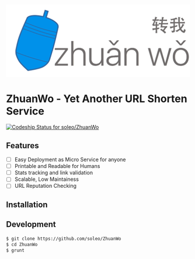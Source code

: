 ![](assets/zhuanwo_text.png?raw=true)
# ZhuanWo - Yet Another URL Shorten Service

[ ![Codeship Status for soleo/ZhuanWo](https://codeship.com/projects/fc857830-46ce-0133-d36a-7a3d06ec36a2/status?branch=master)](https://codeship.com/projects/104959)

## Features

- [ ] Easy Deployment as Micro Service for anyone
- [ ] Printable and Readable for Humans
- [ ] Stats tracking and link validation
- [ ] Scalable, Low Maintainess
- [ ] URL Reputation Checking

## Installation



## Development

```
$ git clone https://github.com/soleo/ZhuanWo
$ cd ZhuanWo 
$ grunt 
```
